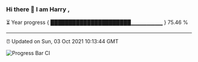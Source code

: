 ### Hi there 👋 I am Harry , 

⏳ Year progress { ██████████████████████▁▁▁▁▁▁▁▁ } 75.46 %

---

⏰ Updated on Sun, 03 Oct 2021 10:13:44 GMT

![Progress Bar CI](https://github.com/duykhang68/duykhang68/workflows/Progress%20Bar%20CI/badge.svg)
